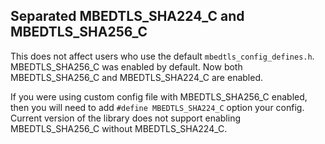 Separated MBEDTLS_SHA224_C and MBEDTLS_SHA256_C
-----------------------------------------------------------------

This does not affect users who use the default `mbedtls_config_defines.h`. MBEDTLS_SHA256_C
was enabled by default. Now both MBEDTLS_SHA256_C and MBEDTLS_SHA224_C are
enabled.

If you were using custom config file with MBEDTLS_SHA256_C enabled, then
you will need to add `#define MBEDTLS_SHA224_C` option your config.
Current version of the library does not support enabling MBEDTLS_SHA256_C
without MBEDTLS_SHA224_C.
